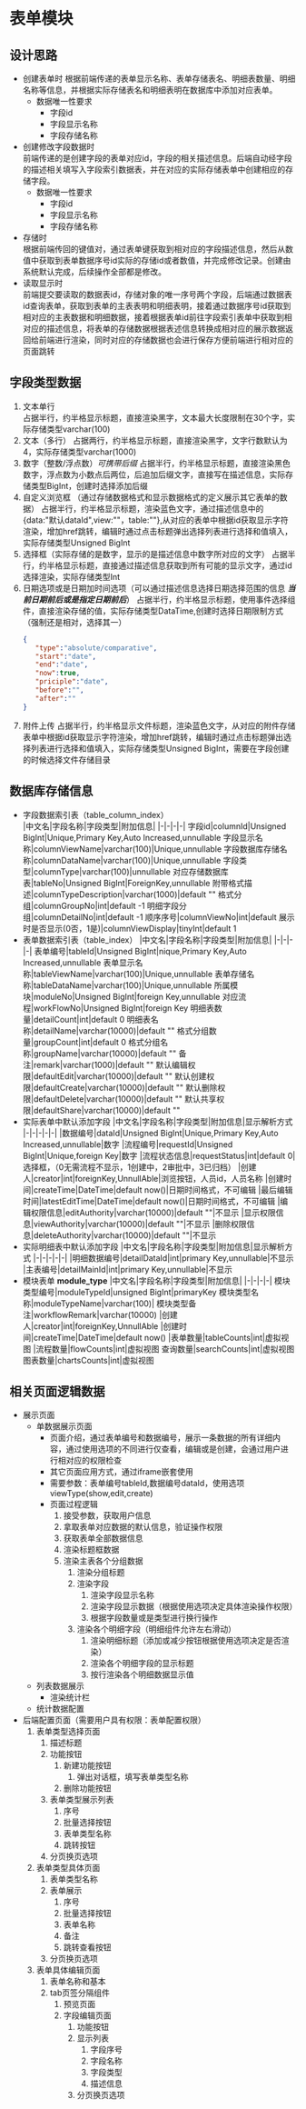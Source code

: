 # 表单模块

## 设计思路
- 创建表单时
  根据前端传递的表单显示名称、表单存储表名、明细表数量、明细名称等信息，并根据实际存储表名和明细表明在数据库中添加对应表单。
  - 数据唯一性要求
    - 字段id
    - 字段显示名称
    - 字段存储名称
- 创建修改字段数据时  
  前端传递的是创建字段的表单对应id，字段的相关描述信息。后端自动经字段的描述相关填写入字段索引数据表，并在对应的实际存储表单中创建相应的存储字段。
  - 数据唯一性要求
    - 字段id
    - 字段显示名称
    - 字段存储名称
- 存储时  
  根据前端传回的键值对，通过表单键获取到相对应的字段描述信息，然后从数值中获取到表单数据序号id实际的存储id或者数值，并完成修改记录。创建由系统默认完成，后续操作全部都是修改。
- 读取显示时  
  前端提交要读取的数据表id，存储对象的唯一序号两个字段，后端通过数据表id查询表单，获取到表单的主表表明和明细表明，接着通过数据序号id获取到相对应的主表数据和明细数据，接着根据表单id前往字段索引表单中获取到相对应的描述信息，将表单的存储数据根据表述信息转换成相对应的展示数据返回给前端进行渲染，同时对应的存储数据也会进行保存方便前端进行相对应的页面跳转

## 字段类型数据
1. 文本单行  
  占据半行，约半格显示标题，直接渲染黑字，文本最大长度限制在30个字，实际存储类型varchar(100)
2. 文本（多行）
   占据两行，约半格显示标题，直接渲染黑字，文字行数默认为4，实际存储类型varchar(1000)
3. 数字（整数/浮点数）_可携带后缀_
   占据半行，约半格显示标题，直接渲染黑色数字，浮点数为小数点后两位，后追加后缀文字，直接写在描述信息，实际存储类型BigInt，创建时选择添加后缀
4. 自定义浏览框 （通过存储数据格式和显示数据格式的定义展示其它表单的数据）
   占据半行，约半格显示标题，渲染蓝色文字，通过描述信息中的{data:"默认dataId",view:""，table:""},从对应的表单中根据id获取显示字符渲染，增加href跳转，编辑时通过点击标题弹出选择列表进行选择和值填入，实际存储类型Unsigned BigInt
5. 选择框（实际存储的是数字，显示的是描述信息中数字所对应的文字）
   占据半行，约半格显示标题，直接通过描述信息获取到所有可能的显示文字，通过id选择渲染，实际存储类型Int
6. 日期选项或是日期加时间选项（可以通过描述信息选择日期选择范围的信息 ___当前日期前后或是指定日期前后___）
   占据半行，约半格显示标题，使用事件选择组件，直接渲染存储的值，实际存储类型DataTime,创建时选择日期限制方式（强制还是相对，选择其一）
   ```json
   {
      "type":"absolute/comparative",
      "start":"date",
      "end":"date",
      "now":true,
      "priciple":"date",
      "before":"",
      "after":""
   }
   ```
7. 附件上传
   占据半行，约半格显示文件标题，渲染蓝色文字，从对应的附件存储表单中根据id获取显示字符渲染，增加href跳转，编辑时通过点击标题弹出选择列表进行选择和值填入，实际存储类型Unsigned BigInt，需要在字段创建的时候选择文件存储目录
   
   
## 数据库存储信息
- 字段数据索引表（table_column_index）  
  |中文名|字段名称|字段类型|附加信息|
  |-|-|-|-|
  字段id|columnId|Unsigned BigInt|Unique,Primary Key,Auto Increased,unnullable
  字段显示名称|columnViewName|varchar(100)|Unique,unnullable
  字段数据库存储名称|columnDataName|varchar(100)|Unique,unnullable
  字段类型|columnType|varchar(100)|unnullable
  对应存储数据库表|tableNo|Unsigned BigInt|ForeignKey,unnullable
  附带格式描述|columnTypeDescription|varchar(1000)|default ""
  格式分组|columnGroupNo|int|default -1
  明细字段分组|columnDetailNo|int|default -1
  顺序序号|columnViewNo|int|default 
  展示时是否显示(0否，1是)|columnViewDisplay|tinyInt|default 1
- 表单数据索引表（table_index）
  |中文名|字段名称|字段类型|附加信息|
  |-|-|-|-|
  表单编号|tableId|Unsigned BigInt|nique,Primary Key,Auto Increased,unnullable
  表单显示名称|tableViewName|varchar(100)|Unique,unnullable
  表单存储名称|tableDataName|varchar(100)|Unique,unnullable
  所属模块|moduleNo|Unsigned BigInt|foreign Key,unnullable
  对应流程|workFlowNo|Unsigned BigInt|foreign Key
  明细表数量|detailCount|int|default 0
  明细表名称|detailName|varchar(10000)|default ""
  格式分组数量|groupCount|int|default 0
  格式分组名称|groupName|varchar(10000)|default ""
  备注|remark|varchar(1000)|default ""
  默认编辑权限|defaultEdit|varchar(10000)|default ""
  默认创建权限|defaultCreate|varchar(10000)|default ""
  默认删除权限|defaultDelete|varchar(10000)|default ""
  默认共享权限|defaultShare|varchar(10000)|default ""
- 实际表单中默认添加字段
  |中文名|字段名称|字段类型|附加信息|显示解析方式
  |-|-|-|-|-|
  |数据编号|dataId|Unsigned BigInt|Unique,Primary Key,Auto Increased,unnullable|数字
  |流程编号|requestId|Unsigned BigInt|Unique,foreign Key|数字
  |流程状态信息|requestStatus|int|default 0|选择框，（0无需流程不显示，1创建中，2审批中，3已归档）
  |创建人|creator|int|foreignKey,UnnullAble|浏览按钮，人员id，人员名称
  |创建时间|createTime|DateTime|default now()|日期时间格式，不可编辑
  |最后编辑时间|latestEditTime|DateTime|default now()|日期时间格式，不可编辑
  |编辑权限信息|editAuthority|varchar(10000)|default ""|不显示
  |显示权限信息|viewAuthority|varchar(10000)|default ""|不显示
  |删除权限信息|deleteAuthority|varchar(10000)|default ""|不显示
- 实际明细表中默认添加字段
  |中文名|字段名称|字段类型|附加信息|显示解析方式
  |-|-|-|-|-|
  |明细数据编号|detailDataId|int|primary Key,unnullable|不显示
  |主表编号|detailMainId|int|primary Key,unnullable|不显示
- 模块表单 __module_type__
   |中文名|字段名称|字段类型|附加信息|
   |-|-|-|-|
   模块类型编号|moduleTypeId|unsigned BigInt|primaryKey
   模块类型名称|moduleTypeName|varchar(100)|
   模块类型备注|workflowRemark|varchar(10000)
   |创建人|creator|int|foreignKey,UnnullAble
   |创建时间|createTime|DateTime|default now()
   |表单数量|tableCounts|int|虚拟视图
   |流程数量|flowCounts|int|虚拟视图
   查询数量|searchCounts|int|虚拟视图
   图表数量|chartsCounts|int|虚拟视图
## 相关页面逻辑数据
- 展示页面
  - 单数据展示页面
    - 页面介绍，通过表单编号和数据编号，展示一条数据的所有详细内容，通过使用选项的不同进行仅查看，编辑或是创建，会通过用户进行相对应的权限检查
    - 其它页面应用方式，通过iframe嵌套使用
    - 需要参数：表单编号tableId,数据编号dataId，使用选项viewType(show,edit,create)
    - 页面过程逻辑
      1. 接受参数，获取用户信息
      2. 拿取表单对应数据的默认信息，验证操作权限
      3. 获取表单全部数据信息
      4. 渲染标题框数据
      5. 渲染主表各个分组数据  
         1. 渲染分组标题
         2. 渲染字段  
            1. 渲染字段显示名称  
            2. 渲染字段显示数据（根据使用选项决定具体渲染操作权限）  
            3. 根据字段数量或是类型进行换行操作  
         3. 渲染各个明细字段（明细组件允许左右滑动）
            1. 渲染明细标题（添加或减少按钮根据使用选项决定是否渲染）
            2. 渲染各个明细字段的显示标题
            3. 按行渲染各个明细数据显示值 
  - 列表数据展示
    - 渲染统计栏
  - 统计数据配置
- 后端配置页面（需要用户具有权限：表单配置权限）
  1. 表单类型选择页面
     1. 描述标题
     2. 功能按钮
        1. 新建功能按钮
           1. 弹出对话框，填写表单类型名称
        2. 删除功能按钮
     3. 表单类型展示列表
        1. 序号
        2. 批量选择按钮
        3. 表单类型名称
        4. 跳转按钮
     4. 分页换页选项
  2. 表单类型具体页面
     1. 表单类型名称
     2. 表单展示
        1. 序号
        2. 批量选择按钮
        3. 表单名称
        4. 备注
        5. 跳转查看按钮
     3. 分页换页选项
  3. 表单具体编辑页面
     1. 表单名称和基本
     2. tab页签分隔组件
        1. 预览页面
        2. 字段编辑页面
           1. 功能按钮
           2. 显示列表
              1. 字段序号
              2. 字段名称
              3. 字段类型
              4. 描述信息
           3. 分页换页选项
